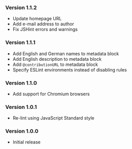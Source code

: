 ### Version 1.1.2
- Update homepage URL
- Add e-mail address to author
- Fix JSHint errors and warnings

### Version 1.1.1
- Add English and German names to metadata block
- Add English description to metadata block
- Add `@contributionURL` to metadata block
- Specify ESLint environments instead of disabling rules

### Version 1.1.0
- Add support for Chromium browsers

### Version 1.0.1
- Re-lint using JavaScript Standard style

### Version 1.0.0
- Initial release
